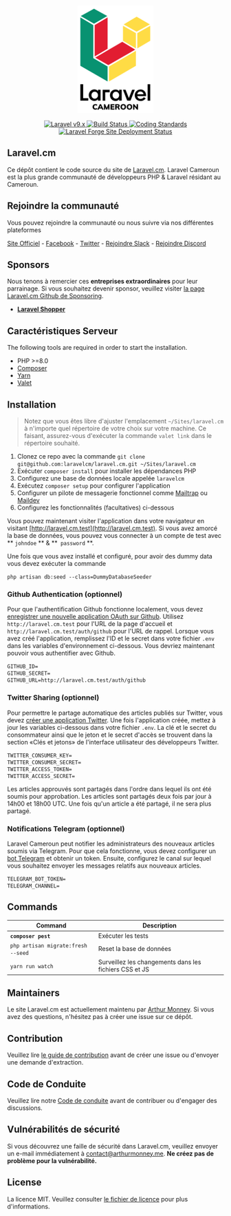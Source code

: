 <p align="center">
    <img src="./art/logo.svg" height="250" />
</p>

<p align="center">
    <a href="https://laravel.com">
        <img alt="Laravel v9.x" src="https://img.shields.io/badge/Laravel-v9.x-FF2D20">
    </a>
    <a href="https://github.com/laravelcm/laravel.cm/actions">
        <img src="https://github.com/laravelcm/laravel.cm/workflows/Tests/badge.svg" alt="Build Status" />
    </a>
    <a href="https://github.com/laravelcm/laravel.cm/actions/workflows/coding-standards.yml">
        <img src="https://github.com/laravelcm/laravel.cm/actions/workflows/coding-standards.yml/badge.svg" alt="Coding Standards" />
    </a>
    <a href="https://forge.laravel.com">
        <img src="https://img.shields.io/endpoint?url=https%3A%2F%2Fforge.laravel.com%2Fsite-badges%2Fb0b9e269-e85c-40eb-9b8d-cfa8197a1bb2&style=plastic" alt="Laravel Forge Site Deployment Status" />
    </a>
</p>

## Laravel.cm
Ce dépôt contient le code source du site de [Laravel.cm](https://laravel.cm). Laravel Cameroun est la plus grande communauté de 
développeurs PHP & Laravel résidant au Cameroun.

## Rejoindre la communauté
Vous pouvez rejoindre la communauté ou nous suivre via nos différentes plateformes

[Site Officiel](https://laravel.cm) - [Facebook](https://www.facebook.com/laravelcm) - [Twitter](https://twitter.com/laravelcm) - [Rejoindre Slack](https://laravel.cm/slack) - [Rejoindre Discord](https://laravel.cm/discord)

## Sponsors
Nous tenons à remercier ces **entreprises extraordinaires** pour leur parrainage. Si vous souhaitez devenir sponsor, veuillez visiter <a href="https://github.com/sponsors/mckenziearts">la page Laravel.cm Github de Sponsoring</a>.

- **[Laravel Shopper](https://laravelshopper.io)**

## Caractéristiques Serveur
The following tools are required in order to start the installation.

- PHP >=8.0
- [Composer](https://getcomposer.org/download/)
- [Yarn](https://yarnpkg.com/getting-started/install)
- [Valet](https://laravel.com/docs/valet#installation)

## Installation
> Notez que vous êtes libre d'ajuster l'emplacement `~/Sites/laravel.cm` à n'importe quel répertoire de votre choix sur votre machine. Ce faisant, assurez-vous d'exécuter la commande `valet link` dans le répertoire souhaité.

1. Clonez ce repo avec la commande `git clone git@github.com:laravelcm/laravel.cm.git ~/Sites/laravel.cm`
2. Exécuter `composer install` pour installer les dépendances PHP
3. Configurez une base de données locale appelée `laravelcm`
4. Exécutez `composer setup` pour configurer l'application
5. Configurer un pilote de messagerie fonctionnel comme [Mailtrap](https://mailtrap.io/) ou [Maildev](https://maildev.github.io/maildev/)
6. Configurez les fonctionnalités (facultatives) ci-dessous

Vous pouvez maintenant visiter l'application dans votre navigateur en visitant [http://laravel.cm.test](http://laravel.cm.test). Si vous avez amorcé la base de données, vous pouvez vous connecter à un compte de test avec ** `johndoe` ** & **` password` **.

Une fois que vous avez installé et configuré, pour avoir des dummy data vous devez exécuter la commande
```shell
php artisan db:seed --class=DummyDatabaseSeeder
```

### Github Authentication (optionnel)
Pour que l'authentification Github fonctionne localement, vous devez [enregistrer une nouvelle application OAuth sur Github](https://github.com/settings/applications/new). Utilisez `http://laravel.cm.test` pour l'URL de la page d'accueil et `http://laravel.cm.test/auth/github` pour l'URL de rappel. Lorsque vous avez créé l'application, remplissez l'ID et le secret dans votre fichier `.env` dans les variables d'environnement ci-dessous. Vous devriez maintenant pouvoir vous authentifier avec Github.

```shell
GITHUB_ID=
GITHUB_SECRET=
GITHUB_URL=http://laravel.cm.test/auth/github
```

### Twitter Sharing (optionnel)
Pour permettre le partage automatique des articles publiés sur Twitter, vous devez [créer une application Twitter](https://developer.twitter.com/apps/). Une fois l'application créée, mettez à jour les variables ci-dessous dans votre fichier `.env`. La clé et le secret du consommateur ainsi que le jeton et le secret d'accès se trouvent dans la section «Clés et jetons» de l'interface utilisateur des développeurs Twitter.

```shell
TWITTER_CONSUMER_KEY=
TWITTER_CONSUMER_SECRET=
TWITTER_ACCESS_TOKEN=
TWITTER_ACCESS_SECRET=
```

Les articles approuvés sont partagés dans l'ordre dans lequel ils ont été soumis pour approbation. Les articles sont partagés deux fois par jour à 14h00 et 18h00 UTC. Une fois qu'un article a été partagé, il ne sera plus partagé.

### Notifications Telegram (optionnel)
Laravel Cameroun peut notifier les administrateurs des nouveaux articles soumis via Telegram. Pour que cela fonctionne, vous devez configurer un [bot Telegram](https://core.telegram.org/bots) et obtenir un token. Ensuite, configurez le canal sur lequel vous souhaitez envoyer les messages relatifs aux nouveaux articles.

```shell
TELEGRAM_BOT_TOKEN=
TELEGRAM_CHANNEL=
```

## Commands
Command | Description
--- | ---
**`composer pest`** | Exécuter les tests
`php artisan migrate:fresh --seed` | Reset la base de données
`yarn run watch` | Surveillez les changements dans les fichiers CSS et JS

## Maintainers

Le site Laravel.cm est actuellement maintenu par [Arthur Monney](https://github.com/mckenziearts). Si vous avez des questions, n'hésitez pas à créer une issue sur ce dépôt.

## Contribution

Veuillez lire [le guide de contribution](CONTRIBUTING.md) avant de créer une issue ou d'envoyer une demande d'extraction.

## Code de Conduite

Veuillez lire notre [Code de conduite](CODE_OF_CONDUCT.md) avant de contribuer ou d'engager des discussions.

## Vulnérabilités de sécurité

Si vous découvrez une faille de sécurité dans Laravel.cm, veuillez envoyer un e-mail immédiatement à [contact@arthurmonney.me](mailto:contact@arthurmonney.me). **Ne créez pas de problème pour la vulnérabilité.**

## License

La licence MIT. Veuillez consulter [le fichier de licence](LICENSE.md) pour plus d'informations.
